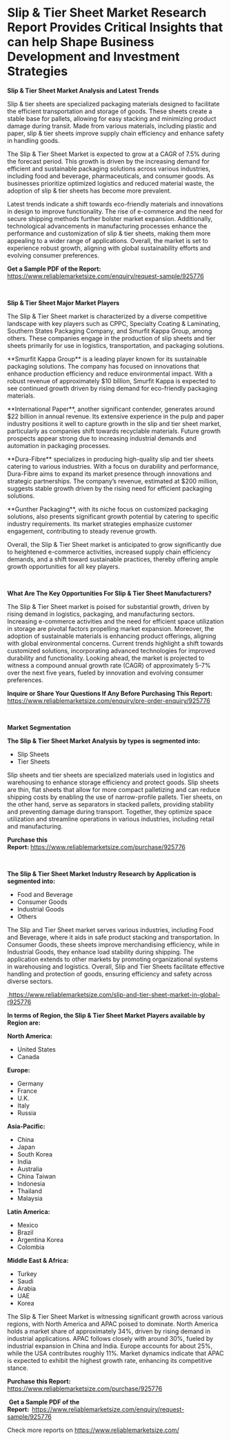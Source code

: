 <p><h1>Slip & Tier Sheet Market Research Report Provides Critical Insights that can help Shape Business Development and Investment Strategies</h1></p><p><strong>Slip & Tier Sheet Market Analysis and Latest Trends</strong></p>
<p><p>Slip & tier sheets are specialized packaging materials designed to facilitate the efficient transportation and storage of goods. These sheets create a stable base for pallets, allowing for easy stacking and minimizing product damage during transit. Made from various materials, including plastic and paper, slip & tier sheets improve supply chain efficiency and enhance safety in handling goods.</p><p>The Slip & Tier Sheet Market is expected to grow at a CAGR of 7.5% during the forecast period. This growth is driven by the increasing demand for efficient and sustainable packaging solutions across various industries, including food and beverage, pharmaceuticals, and consumer goods. As businesses prioritize optimized logistics and reduced material waste, the adoption of slip & tier sheets has become more prevalent.</p><p>Latest trends indicate a shift towards eco-friendly materials and innovations in design to improve functionality. The rise of e-commerce and the need for secure shipping methods further bolster market expansion. Additionally, technological advancements in manufacturing processes enhance the performance and customization of slip & tier sheets, making them more appealing to a wider range of applications. Overall, the market is set to experience robust growth, aligning with global sustainability efforts and evolving consumer preferences.</p></p>
<p><strong>Get a Sample PDF of the Report:&nbsp;</strong> <a href="https://www.reliablemarketsize.com/enquiry/request-sample/925776?utm_campaign=2334&utm_medium=2&utm_source=Github&utm_content=ia&utm_term=24032025&utm_id=slip-tier-sheet">https://www.reliablemarketsize.com/enquiry/request-sample/925776</a></p>
<p>&nbsp;</p>
<p><strong>Slip & Tier Sheet Major Market Players</strong></p>
<p><p>The Slip & Tier Sheet market is characterized by a diverse competitive landscape with key players such as CPPC, Specialty Coating & Laminating, Southern States Packaging Company, and Smurfit Kappa Group, among others. These companies engage in the production of slip sheets and tier sheets primarily for use in logistics, transportation, and packaging solutions.</p><p>**Smurfit Kappa Group** is a leading player known for its sustainable packaging solutions. The company has focused on innovations that enhance production efficiency and reduce environmental impact. With a robust revenue of approximately $10 billion, Smurfit Kappa is expected to see continued growth driven by rising demand for eco-friendly packaging materials.</p><p>**International Paper**, another significant contender, generates around $22 billion in annual revenue. Its extensive experience in the pulp and paper industry positions it well to capture growth in the slip and tier sheet market, particularly as companies shift towards recyclable materials. Future growth prospects appear strong due to increasing industrial demands and automation in packaging processes.</p><p>**Dura-Fibre** specializes in producing high-quality slip and tier sheets catering to various industries. With a focus on durability and performance, Dura-Fibre aims to expand its market presence through innovations and strategic partnerships. The company’s revenue, estimated at $200 million, suggests stable growth driven by the rising need for efficient packaging solutions.</p><p>**Gunther Packaging**, with its niche focus on customized packaging solutions, also presents significant growth potential by catering to specific industry requirements. Its market strategies emphasize customer engagement, contributing to steady revenue growth.</p><p>Overall, the Slip & Tier Sheet market is anticipated to grow significantly due to heightened e-commerce activities, increased supply chain efficiency demands, and a shift toward sustainable practices, thereby offering ample growth opportunities for all key players.</p></p>
<p>&nbsp;</p>
<p><strong>What Are The Key Opportunities For Slip & Tier Sheet Manufacturers?</strong></p>
<p><p>The Slip & Tier Sheet market is poised for substantial growth, driven by rising demand in logistics, packaging, and manufacturing sectors. Increasing e-commerce activities and the need for efficient space utilization in storage are pivotal factors propelling market expansion. Moreover, the adoption of sustainable materials is enhancing product offerings, aligning with global environmental concerns. Current trends highlight a shift towards customized solutions, incorporating advanced technologies for improved durability and functionality. Looking ahead, the market is projected to witness a compound annual growth rate (CAGR) of approximately 5-7% over the next five years, fueled by innovation and evolving consumer preferences.</p></p>
<p><strong>Inquire or Share Your Questions If Any Before Purchasing This Report:</strong> <a href="https://www.reliablemarketsize.com/enquiry/pre-order-enquiry/925776?utm_campaign=2334&utm_medium=2&utm_source=Github&utm_content=ia&utm_term=24032025&utm_id=slip-tier-sheet">https://www.reliablemarketsize.com/enquiry/pre-order-enquiry/925776</a></p>
<p>&nbsp;</p>
<p><strong>Market Segmentation</strong></p>
<p><strong>The Slip & Tier Sheet Market Analysis by types is segmented into:</strong></p>
<p><ul><li>Slip Sheets</li><li>Tier Sheets</li></ul></p>
<p><p>Slip sheets and tier sheets are specialized materials used in logistics and warehousing to enhance storage efficiency and protect goods. Slip sheets are thin, flat sheets that allow for more compact palletizing and can reduce shipping costs by enabling the use of narrow-profile pallets. Tier sheets, on the other hand, serve as separators in stacked pallets, providing stability and preventing damage during transport. Together, they optimize space utilization and streamline operations in various industries, including retail and manufacturing.</p></p>
<p><strong>Purchase this Report:&nbsp;</strong><a href="https://www.reliablemarketsize.com/purchase/925776?utm_campaign=2334&utm_medium=2&utm_source=Github&utm_content=ia&utm_term=24032025&utm_id=slip-tier-sheet">https://www.reliablemarketsize.com/purchase/925776</a></p>
<p>&nbsp;</p>
<p><strong>The Slip & Tier Sheet Market Industry Research by Application is segmented into:</strong></p>
<p><ul><li>Food and Beverage</li><li>Consumer Goods</li><li>Industrial Goods</li><li>Others</li></ul></p>
<p><p>The Slip and Tier Sheet market serves various industries, including Food and Beverage, where it aids in safe product stacking and transportation. In Consumer Goods, these sheets improve merchandising efficiency, while in Industrial Goods, they enhance load stability during shipping. The application extends to other markets by promoting organizational systems in warehousing and logistics. Overall, Slip and Tier Sheets facilitate effective handling and protection of goods, ensuring efficiency and safety across diverse sectors.</p></p>
<p><a href="https://www.reliablemarketsize.com/slip-and-tier-sheet-market-in-global-r925776?utm_campaign=2334&utm_medium=2&utm_source=Github&utm_content=ia&utm_term=24032025&utm_id=slip-tier-sheet">&nbsp;https://www.reliablemarketsize.com/slip-and-tier-sheet-market-in-global-r925776</a></p>
<p><strong>In terms of Region, the Slip & Tier Sheet Market Players available by Region are:</strong></p>
<p>
    <p> <strong> North America: </strong>
        <ul>
            <li>United States</li>
            <li>Canada</li>
        </ul>
        </p> 
    <p> <strong> Europe: </strong>
        <ul>
            <li>Germany</li>
            <li>France</li>
            <li>U.K.</li>
            <li>Italy</li>
            <li>Russia</li>
        </ul>
        </p> 
    <p> <strong> Asia-Pacific: </strong>
        <ul>
            <li>China</li>
            <li>Japan</li>
            <li>South Korea</li>
            <li>India</li>
            <li>Australia</li>
            <li>China Taiwan</li>
            <li>Indonesia</li>
            <li>Thailand</li>
            <li>Malaysia</li>
        </ul>
        </p> 
    <p> <strong> Latin America: </strong>
        <ul>
            <li>Mexico</li>
            <li>Brazil</li>
            <li>Argentina Korea</li>
            <li>Colombia</li>
        </ul>
        </p> 
    <p> <strong> Middle East & Africa: </strong>
        <ul>
            <li>Turkey</li>
            <li>Saudi</li>
            <li>Arabia</li>
            <li>UAE</li>
            <li>Korea</li>
        </ul>
    </p>
    </p>
<p><p>The Slip & Tier Sheet Market is witnessing significant growth across various regions, with North America and APAC poised to dominate. North America holds a market share of approximately 34%, driven by rising demand in industrial applications. APAC follows closely with around 30%, fueled by industrial expansion in China and India. Europe accounts for about 25%, while the USA contributes roughly 11%. Market dynamics indicate that APAC is expected to exhibit the highest growth rate, enhancing its competitive stance.</p></p>
<p><strong>Purchase this Report: </strong><a href="https://www.reliablemarketsize.com/purchase/925776?utm_campaign=2334&utm_medium=2&utm_source=Github&utm_content=ia&utm_term=24032025&utm_id=slip-tier-sheet">https://www.reliablemarketsize.com/purchase/925776</a></p>
<p>&nbsp;<strong>Get a Sample PDF of the Report:&nbsp;&nbsp;</strong><a href="https://www.reliablemarketsize.com/enquiry/request-sample/925776?utm_campaign=2334&utm_medium=2&utm_source=Github&utm_content=ia&utm_term=24032025&utm_id=slip-tier-sheet">https://www.reliablemarketsize.com/enquiry/request-sample/925776</a></p>
<p><strong></strong></p>
<p>Check more reports on <a href="https://www.reliablemarketsize.com/?utm_campaign=2334&utm_medium=2&utm_source=Github&utm_content=ia&utm_term=24032025&utm_id=slip-tier-sheet">https://www.reliablemarketsize.com/</a></p>